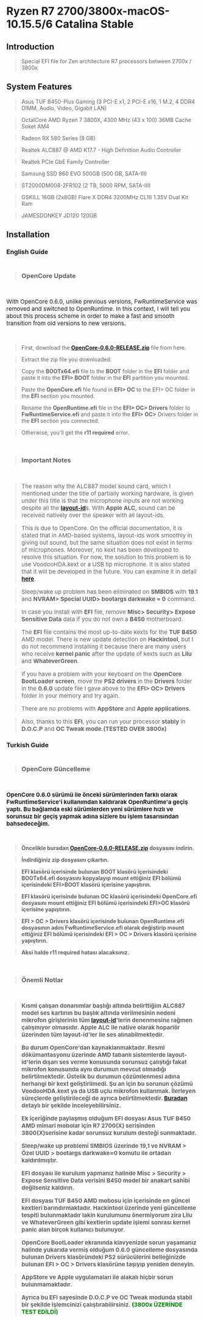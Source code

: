 # Ryzen R7 2700/3800x-macOS-10.15.5/6 Catalina Stable

## Introduction

> Special EFI file for Zen architecture R7 processors between 2700x / 3800x

## System Features

>Asus TUF B450-Plus Gaming (3 PCI-E x1, 2 PCI-E x16, 1 M.2, 4 DDR4 DIMM, Audio, Video, Gigabit LAN) 

>OctalCore AMD Ryzen 7 3800X, 4300 MHz (43 x 100) 36MB Cache Soket AM4 

>Radeon RX 580 Series (8 GB) 

>Realtek ALC887 @ AMD K17.7 - High Definition Audio Controller 

>Realtek PCIe GbE Family Controller 

>Samsung SSD 860 EVO 500GB (500 GB, SATA-III)

>ST2000DM008-2FR102 (2 TB, 5000 RPM, SATA-III)

>GSKILL 16GB (2x8GB) Flare X DDR4 3200MHz CL16 1.35V Dual Kit Ram

>JAMESDONKEY JD120 120GB

## Installation
  ### English Guide <br><br>
> ### OpenCore Update
</br>
<p style="font-size: 15px">With OpenCore 0.6.0, unlike previous versions, FwRuntimeService was removed and switched to OpenRuntime. In this context, I will tell you about this process scheme in order to make a fast and smooth transition from old versions to new versions.</p><br>

>First, download the <b><a href="https://github.com/acidanthera/OpenCorePkg/releases" target="_blank">OpenCore-0.6.0-RELEASE.zip</a></b> file from here.

>Extract the zip file you downloaded.

>Copy the <b>BOOTx64.efi</b> file to the <b>BOOT</b> folder in the <b>EFI</b> folder and paste it into the <b>EFI> BOOT</b> folder in the <b>EFI</b> partition you mounted.

>Paste the <b>OpenCore.efi</b> file found in <b>EFI> OC</b> to the EFI> OC folder in the <b>EFI</b> section you mounted.

>Rename the <b>OpenRuntime.efi</b> file in the <b>EFI> OC> Drivers</b> folder to <b>FwRuntimeService.efi</b> and paste it into the <b>EFI> OC></b> Drivers folder in the <b>EFI</b> section you connected.

>Otherwise, you'll get the <b>r11 required</b> error.

<br>

>### Important Notes
<br/>

><p style="font-size: 15px">The reason why the ALC887 model sound card, which I mentioned under the title of partially working hardware, is given under this title is that the microphone inputs are not working despite all the <b><a href="https://github.com/acidanthera/applealc/wiki/supported-codecs" target="_blank">layout-id</a></b>s. With <b>Apple ALC</b>, sound can be received natively over the speaker with all layout-ids.</p>


><p style="font-size: 15px">This is due to OpenCore. On the official documentation, it is stated that in AMD-based systems, layout-ids work smoothly in giving out sound, but the same situation does not exist in terms of microphones. Moreover, no kext has been developed to resolve this situation. For now, the solution to this problem is to use VoodooHDA.kext or a USB tip microphone. It is also stated that it will be developed in the future. You can examine it in detail <a href="https://dortania.github.io/OpenCore-Post-Install/universal/audio.html#no-mic-on-amd" target="_blank"><b>here</b></a>.</p>

><p style="font-size: 15px">Sleep/wake up problem has been eliminated on <b>SMBIOS</b> with <b>19.1</b> and <b>NVRAM> Special UUID> bootargs darkwake = 0</b> command.

><p style="font-size: 15px">In case you install with <b>EFI</b> file, remove <b>Misc> Security> Expose Sensitive Data</b> data if you do not own a <b>B450</b> motherboard.

><p style="font-size: 15px">The <b>EFI</b> file contains the most up-to-date kexts for the <b>TUF B450</b> AMD model. There is new update detection on <b>Hackintool</b>, but I do not recommend installing it because there are many users who receive <b>kernel panic</b> after the update of kexts such as <b>Lilu</b> and <b>WhateverGreen</b>.


><p style="font-size: 15px">If you have a problem with your keyboard on the <b>OpenCore BootLoader screen</b>, move the <b>PS2 drivers</b> in the <b>Drivers</b> folder in the <b>0.6.0</b> update file I gave above to the <b>EFI> OC> Drivers</b> folder in your memory and try again.

><p style="font-size: 15px">There are no problems with <b>AppStore</b> and <b>Apple applications.</b>

><p style="font-size: 15px">Also, thanks to this <b>EFI</b>, you can run your processor <b>stably</b> in <b>D.O.C.P</b> and <b>OC Tweak mode.<b/>(TESTED OVER 3800x)
  
  ### Turkish Guide <br><br>
> ### OpenCore Güncelleme
</br>
<p style="font-size: 15px">OpenCore 0.6.0 sürümü ile önceki sürümlerinden farklı olarak FwRuntimeService'i kullanımdan kaldırarak OpenRuntime'a geçiş yaptı. Bu bağlamda eski sürümlerden yeni sürümlere hızlı ve sorunsuz bir geçiş yapmak adına sizlere bu işlem tasarısından bahsedeceğim.</p><br>

>Öncelikle buradan <b><a href="https://github.com/acidanthera/OpenCorePkg/releases" target="_blank">OpenCore-0.6.0-RELEASE.zip</a></b> dosyasını indirin.

>İndirdiğiniz zip dosyasını çıkartın.

><b>EFI</b> klasörü içerisinde bulunan <b>BOOT</b> klasörü içerisindeki <b>BOOTx64.efi</b> dosyasını kopyalayıp mount ettiğiniz <b>EFI</b> bölümü içerisindeki <b>EFI>BOOT </b> klasörü içerisine yapıştırın.

>EFI klasörü içerisinde bulunan OC klasörü içerisindeki OpenCore.efi dosyasını mount ettiğiniz EFI bölümü içerisindeki EFI>OC klasörü içerisine yapıştırın.

><b>EFI > OC > Drivers </b>klasörü içerisinde bulunan <b>OpenRuntime.efi</b> dosyasının adını <b>FwRuntimeService.efi </b>olarak değiştirip mount ettiğiniz EFI bölümü içerisindeki <b>EFI > OC > Drivers</b> klasörü içerisine yapıştırın. 

>Aksi halde <b>r11 required</b> hatası alacaksınız.

<br>


>### Önemli Notlar
<br/>

><p style="font-size: 15px">Kısmi çalışan donanımlar başlığı altında belirttiğim <b>ALC887</b> model ses kartının bu başlık altında verilmesinin nedeni mikrofon girişlerinin tüm <b><a href="https://github.com/acidanthera/applealc/wiki/supported-codecs" target="_blank">layout-id</a></b>'lerin denenmesine rağmen çalışmıyor olmasıdır. <b>Apple ALC</b> ile <b>native</b> olarak hoparlör üzerinden tüm <b>layout-id</b>'ler ile ses alınabilmektedir.</p>

> <p style="font-size: 15px">Bu durum <b>OpenCore</b>'dan kaynaklanmaktadır. 
>Resmi dökümantasyonu üzerinde  <b>AMD</b> tabanlı sistemlerde layout-id'lerin dışarı ses verme konusunda sorunsuz çalıştığı fakat mikrofon konusunda aynı durumun mevcut olmadığı belirtilmektedir. Üstelik bu durumun çözümlenmesi adına herhangi bir kext geliştirilmedi. Şu an için bu sorunun çözümü <b>VoodooHDA.kext</b> ya da <b>USB</b> uçlu mikrofon kullanmak. İlerleyen süreçlerde geliştirileceği de ayrıca belirtilmektedir. <a href="https://dortania.github.io/OpenCore-Post-Install/universal/audio.html#no-mic-on-amd" target="_blank"><b>Buradan</b></a> detaylı bir şekilde inceleyebilirsiniz.</p>

> <p style="font-size: 15px">Ek içeriğinde paylaşmış olduğum <b>EFI</b> dosyası <b>Asus TUF B450</b> AMD mimari mobolar için <b>R7 2700(X)</b> serisinden <b>3800(X)</b>serisine kadar sorunsuz kurulum desteği sunmaktadır.

> <p style="font-size: 15px"><b>Sleep/wake up</b> problemi <b>SMBIOS</b> üzerinde <b>19,1</b> ve <b>NVRAM > Özel UUID > bootargs darkwake=0</b> komutu ile ortadan kaldırılmıştır.

> <p style="font-size: 15px"><b>EFI</b> dosyası ile kurulum yapmanız halinde <b>Misc > Security > Expose Sensitive Data</b> verisini <b>B450</b> model bir anakart sahibi değilseniz kaldırın.

> <p style="font-size: 15px"><b>EFI</b> dosyası TUF B450 AMD mobosu için içerisinde en güncel kextleri barındırmaktadır. <b>Hackintool</b> üzerinde yeni güncelleme tespiti bulunmaktadır lakin kurulumunu önermiyorum zira <b>Lilu</b> ve <b>WhateverGreen</b> gibi kextlerin update işlemi sonrası <b>kernel panic</b> alan birçok kullanıcı bulunuyor.

> <p style="font-size: 15px"><b>OpenCore BootLoader </b> ekranında klavyenizde sorun yaşamanız halinde yukarıda vermiş olduğum <b>0.6.0</b> güncelleme dosyasında bulunan <b>Drivers</b> klasöründeki <b>PS2</b> sürücülerini belleğinizde bulunan <b>EFI > OC > Drivers</b> klasörüne taşıyıp yeniden deneyin.

> <p style="font-size: 15px"><b>AppStore</b> ve <b>Apple uygulamaları</b> ile alakalı hiçbir sorun bulunmamaktadır.

> <p style="font-size: 15px">Ayrıca bu <b>EFI</b> sayesinde <b>D.O.C.P</b> ve <b>OC Tweak</b> modunda stabil bir şekilde işlemcinizi çalıştırabilirsiniz. <b style="color: green;">(3800x ÜZERİNDE TEST EDİLDİ)</b>

